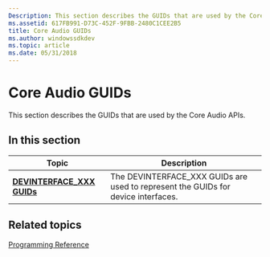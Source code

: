 ```yaml
---
Description: This section describes the GUIDs that are used by the Core Audio APIs.
ms.assetid: 617FB991-D73C-452F-9FBB-2480C1CEE2B5
title: Core Audio GUIDs
ms.author: windowssdkdev
ms.topic: article
ms.date: 05/31/2018
---
```


# Core Audio GUIDs

This section describes the GUIDs that are used by the Core Audio APIs.

## In this section



| Topic                                                                | Description                                                                                   |
|----------------------------------------------------------------------|-----------------------------------------------------------------------------------------------|
| [**DEVINTERFACE\_XXX GUIDs**](devinterface-xxx-guids.md)<br/> | The DEVINTERFACE\_XXX GUIDs are used to represent the GUIDs for device interfaces.<br/> |



 

## Related topics

<dl> <dt>

[Programming Reference](programming-reference.md)
</dt> </dl>

 

 




